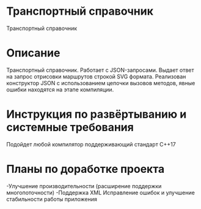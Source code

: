 # Транспортный справочник
Транспортный справочник

Описание
======================
Транспортный справочник. Работает с JSON-запросами. Выдает ответ на запрос отрисовки маршрутов строкой SVG формата. Реализован конструктор JSON с использованием цепочки вызовов методов, явные ошибки находятся на этапе компиляции.

Инструкция по развёртыванию и системные требования
=======
Подойдет любой компилятор поддерживающий стандарт C++17

Планы по доработке проекта
=======
-Улучшение производительности (расширение поддержки многопоточности)
-Поддержка XML
Исправление ошибок и улучшение стабильности работы приложения



